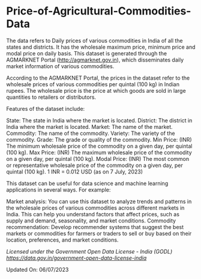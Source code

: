 ﻿# Price-of-Agricultural-Commodities-Data
The data refers to Daily prices of various commodities in India of all the states and districts. It has the wholesale maximum price, minimum price and modal price on daily basis. This dataset is generated through the AGMARKNET Portal (http://agmarknet.gov.in), which disseminates daily market information of various commodities.

According to the AGMARKNET Portal, the prices in the dataset refer to the wholesale prices of various commodities per quintal (100 kg) in Indian rupees. The wholesale price is the price at which goods are sold in large quantities to retailers or distributors.

Features of the dataset include:

State: The state in India where the market is located.
District: The district in India where the market is located.
Market: The name of the market.
Commodity: The name of the commodity.
Variety: The variety of the commodity.
Grade: The grade or quality of the commodity.
Min Price: (INR) The minimum wholesale price of the commodity on a given day, per quintal (100 kg).
Max Price: (INR) The maximum wholesale price of the commodity on a given day, per quintal (100 kg).
Modal Price: (INR) The most common or representative wholesale price of the commodity on a given day, per quintal (100 kg).
1 INR = 0.012 USD (as on 7 July, 2023)

This dataset can be useful for data science and machine learning applications in several ways. For example:

Market analysis: You can use this dataset to analyze trends and patterns in the wholesale prices of various commodities across different markets in India. This can help you understand factors that affect prices, such as supply and demand, seasonality, and market conditions.
Commodity recommendation: Develop recommender systems that suggest the best markets or commodities for farmers or traders to sell or buy based on their location, preferences, and market conditions.

*Licensed under the Government Open Data License - India (GODL) https://data.gov.in/government-open-data-license-india*

Updated On:
06/07/2023


